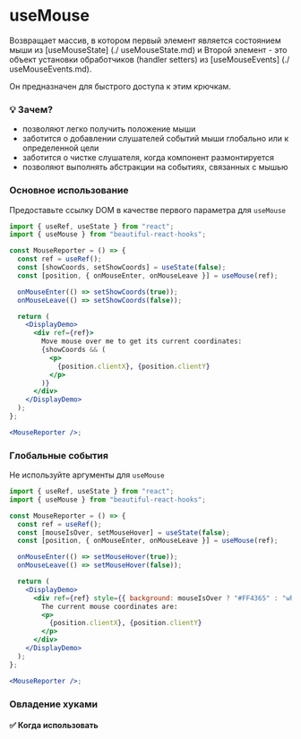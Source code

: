 # useMouse

Возвращает массив, в котором первый элемент является состоянием мыши из [useMouseState] (./ useMouseState.md) и
Второй элемент - это объект установки обработчиков (handler setters) из [useMouseEvents] (./ useMouseEvents.md).

Он предназначен для быстрого доступа к этим крючкам.

### 💡 Зачем?

- позволяют легко получить положение мыши
- заботится о добавлении слушателей событий мыши глобально или к определенной цели
- заботится о чистке слушателя, когда компонент размонтируется
- позволяют выполнять абстракции на событиях, связанных с мышью

### Основное использование

Предоставьте ссылку DOM в качестве первого параметра для `useMouse`

```jsx harmony
import { useRef, useState } from "react";
import { useMouse } from "beautiful-react-hooks";

const MouseReporter = () => {
  const ref = useRef();
  const [showCoords, setShowCoords] = useState(false);
  const [position, { onMouseEnter, onMouseLeave }] = useMouse(ref);

  onMouseEnter(() => setShowCoords(true));
  onMouseLeave(() => setShowCoords(false));

  return (
    <DisplayDemo>
      <div ref={ref}>
        Move mouse over me to get its current coordinates:
        {showCoords && (
          <p>
            {position.clientX}, {position.clientY}
          </p>
        )}
      </div>
    </DisplayDemo>
  );
};

<MouseReporter />;
```

### Глобальные события

Не используйте аргументы для `useMouse`

```jsx harmony
import { useRef, useState } from "react";
import { useMouse } from "beautiful-react-hooks";

const MouseReporter = () => {
  const ref = useRef();
  const [mouseIsOver, setMouseHover] = useState(false);
  const [position, { onMouseEnter, onMouseLeave }] = useMouse(ref);

  onMouseEnter(() => setMouseHover(true));
  onMouseLeave(() => setMouseHover(false));

  return (
    <DisplayDemo>
      <div ref={ref} style={{ background: mouseIsOver ? "#FF4365" : "white" }}>
        The current mouse coordinates are:
        <p>
          {position.clientX}, {position.clientY}
        </p>
      </div>
    </DisplayDemo>
  );
};

<MouseReporter />;
```

### Овладение хуками

#### ✅ Когда использовать
